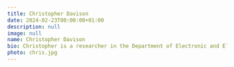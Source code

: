 ```yaml
---
title: Christopher Davison
date: 2024-02-23T00:00:00+01:00
description: null
image: null
name: Christopher Davison
bio: Christopher is a researcher in the Department of Electronic and Electrical Engineering at the University of Strathclyde.
photo: chris.jpg
---
```

